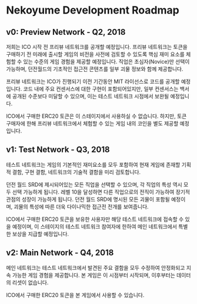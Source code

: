 # Nekoyume Development Roadmap

## v0: Preview Network - Q2, 2018

저희는 ICO 시작 전 프리뷰 네트워크를 공개할 예정입니다. 프리뷰 네트워크는 토큰을 구매하기 전 미래에 출시할 게임의 비전을 사전에 검토할 수 있도록 핵심 재미 요소를 체험할 수 있는 수준의 게임 경험을 제공할 예정입니다. 직업은 초심자(Novice)만 선택이 가능하며, 던전월드의 기초적인 접근전 콘텐츠를 일부 괴물 정보와 함께 제공합니다.

프리뷰 네트워크는 ICO가 진행되기 이전 기간동안 MIT 라이선스로 코드를 공개할 예정입니다. 코드 내에 주요 컨센서스에 대한 구현이 포함되어있지만, 일부 컨센서스는 백서에 공개된 수준보다 미달할 수 있으며, 이는 테스트 네트워크 시점에서 보완될 예정입니다.

ICO에서 구매한 ERC20 토큰은 이 스테이지에서 사용하실 수 없습니다. 하지만, 토큰 구매자에 한해 프리뷰 네트워크에서 체험할 수 있는 게임 내의 코인을 별도 제공할 예정입니다.


## v1: Test Network - Q3, 2018

테스트 네트워크는 게임의 기본적인 재미요소를 모두 포함하여 현재 게임에 존재할 기획적 결함, 구현 결함, 네트워크의 기술적 결함을 미리 검토합니다.

던전 월드 SRD에 제시되어있는 모든 직업을 선택할 수 있으며, 각 직업의 특성 역시 모두 선택 가능하게 됩니다. 레벨 10을 달성하면 다른 직업으로의 전직이 가능하여 장기적 관점의 성장이 가능하게 됩니다. 던전 월드 SRD에 명시된 모든 괴물이 포함될 예정이며, 괴물의 특성에 따른 더욱 다이나믹한 접근전 전개를 보여줍니다.

ICO에서 구매한 ERC20 토큰을 보유한 사용자만 해당 테스트 네트워크에 접속할 수 있을 예정이며, 이 스테이지의 테스트 네트워크 참여자에 한하여 메인 네트워크에서 특별한 보상을 지급할 예정입니다.


## v2: Main Network - Q4, 2018

메인 네트워크는 테스트 네트워크에서 발견된 주요 결함을 모두 수정하여 안정화되고 지속 가능한 게임 경험을 제공합니다. 본 게임은 이 시점부터 시작되며, 이후부터는 데이터의 리셋이 없습니다.

ICO에서 구매한 ERC20 토큰을 본 게임에서 사용할 수 있습니다.
